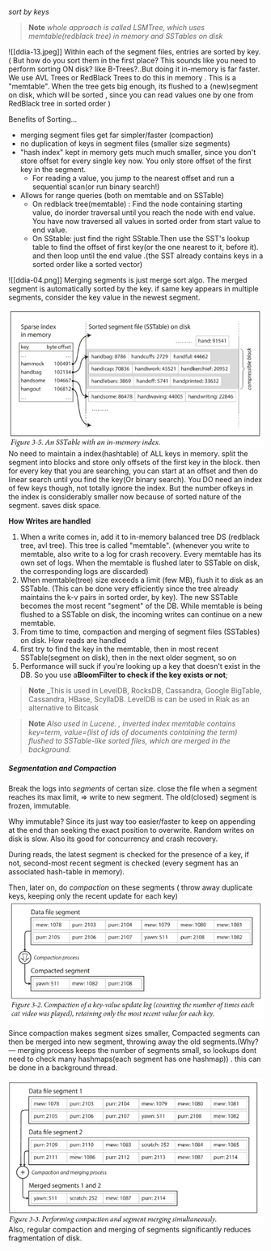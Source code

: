 _sort by keys_
> **Note**
> _whole approach is called LSMTree, which uses memtable(redblack tree) in memory and SSTables on disk_

![[ddia-13.jpeg]]
Within each of the segment files, entries are sorted by key. ( But how do you sort them in the first place? This sounds like you need to perform sorting ON disk? like B-Trees?..But doing it in-memory is far faster. We use AVL Trees or RedBlack Trees to do this in memory . This is a "memtable". When the tree gets big enough, its flushed to a (new)segment on disk, which will be sorted , since you can read values one by one from RedBlack tree in sorted order )

Benefits of Sorting...
- merging segment files get far simpler/faster (compaction)
- no duplication of keys in segment files (smaller size segments)
- "hash index" kept in memory gets much much smaller, since you don't store offset for every single key now. You only store offset of the first key in the segment.
	- For reading a value, you jump to the nearest offset and run a sequential scan(or run binary search!)
- Allows for range queries (both on memtable and on SSTable)
	- On redblack tree(memtable) : Find the node containing starting value, do inorder traversal until you reach the node with end value. You have now traversed all values in sorted order from start value to end value.
	- On SStable: just find the right SStable.Then use the SST's lookup table to find the offset of first key(or the one nearest to it, before it). and then loop until the end value .(the SST already contains keys in a sorted order like a sorted vector)

![[ddia-04.png]]
Merging segments is just merge sort algo. The merged segment is automatically sorted by the key. if same key appears in multiple segments, consider the key value in the newest segment.

![](../assets/ddia-05.png)
No need to maintain a index(hashtable) of ALL keys in memory. split the segment into blocks and store only offsets of the first key in the block. then for every key that you are searching, you can start at an offset and then do linear search until you find the key(Or binary search).
You DO need an index of few keys though, not totally ignore the index. But the number ofkeys in the index is considerably smaller now because of sorted nature of the segment. saves disk space.

**How Writes are handled**
1. When a write comes in, add it to in-memory balanced tree DS (redblack tree, avl tree). This tree is called "memtable". (whenever you write to memtable, also write to a log for crash recovery. Every memtable has its own set of logs. When the memtable is flushed later to SSTable on disk, the corresponding logs are discarded)
2. When memtable(tree) size exceeds a limit (few MB), flush it to disk as an SSTable. (This can be done very efficiently since the tree already maintains the k-v pairs in sorted order, by key). The new SSTable becomes the most recent "segment" of the DB. While memtable is being flushed to a SSTable on disk, the incoming writes can continue on a new memtable. 
3. From time to time, compaction and merging of segment files (SSTables) on disk. 
How reads are handled
1. first try to find the key in the memtable, then in most recent SSTable(segment on disk), then in the next older segment, so on
2. Performance will suck if you're looking up a key that doesn't exist in the DB. So you use a**BloomFilter to check if the key exists or not**;

>**Note**
>_This is used in LevelDB, RocksDB, Cassandra, Google BigTable, Cassandra, HBase, ScyllaDB.
>LevelDB is can be used in Riak as an alternative to Bitcask

>**Note**
>_Also used in Lucene. , inverted index
>memtable contains key=term, value=(list of ids of documents containing the term)
>flushed to SSTable-like sorted files, which are merged in the background._


##### Segmentation and Compaction
Break the logs into _segments_ of certan size. close the file when a segment reaches its max limit, =>  write to new segment. The old(closed) segment is frozen, immutable. 

Why immutable? Since its just way too easier/faster to keep on appending at the end than seeking the exact position to overwrite. Random writes on disk is slow. Also its good for concurrency and crash recovery. 

During reads, the latest segment is checked for the presence of a key, if not, second-most recent segment is checked (every segment has an associated hash-table in memory).

Then, later on, do _compaction_ on these segments ( throw away duplicate keys, keeping only the recent update for each key)
![](../assets/ddia-02.png)

Since compaction makes segment sizes smaller, Compacted segments can then be merged into  new segment, throwing away the old segments.(Why?— merging process keeps the number of segments small, so lookups dont need to check many hashmaps(each segment has one hashmap)) . this can be done in a background thread.

![](../assets/ddia-03.png)
Also, regular compaction and merging of segments significantly reduces fragmentation of disk.
